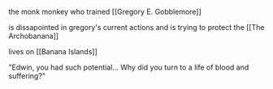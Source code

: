 the monk monkey who trained [[Gregory E. Gobblemore]]

is dissapointed in gregory's current actions and is trying to protect the [[The Archobanana]]

lives on [[Banana Islands]]

"Edwin, you had such potential... Why did you turn to a life of blood and suffering?"


